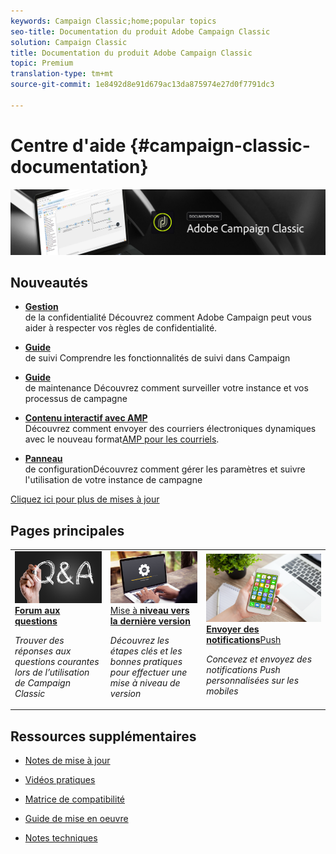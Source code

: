 ```yaml
---
keywords: Campaign Classic;home;popular topics
seo-title: Documentation du produit Adobe Campaign Classic
solution: Campaign Classic
title: Documentation du produit Adobe Campaign Classic
topic: Premium
translation-type: tm+mt
source-git-commit: 1e8492d8e91d679ac13da875974e27d0f7791dc3

---
```



# Centre d&#39;aide {#campaign-classic-documentation}

![](platform/using/assets/banner_acc_doc.jpg)

## Nouveautés

* **[Gestion](https://helpx.adobe.com/campaign/kb/campaign-privacy.html)**<br/>de la confidentialité Découvrez comment Adobe Campaign peut vous aider à respecter vos règles de confidentialité.

* **[Guide](https://helpx.adobe.com/campaign/kb/acc-tracking.html)**<br/>de suivi Comprendre les fonctionnalités de suivi dans Campaign

* **[Guide](https://helpx.adobe.com/campaign/kb/acc-maintenance.html)**<br/>de maintenance Découvrez comment surveiller votre instance et vos processus de campagne

* **[Contenu interactif avec AMP](delivery/using/defining-interactive-content.md)**<br/>Découvrez comment envoyer des courriers électroniques dynamiques avec le nouveau format[AMP pour les courriels](https://amp.dev/about/email/).

* **[Panneau](https://docs.adobe.com/content/help/en/control-panel/using/control-panel-home.html)**<br/>de configurationDécouvrez comment gérer les paramètres et suivre l&#39;utilisation de votre instance de campagne

[Cliquez ici pour plus de mises à jour](/help/rn/using/documentation-updates.md)

## Pages principales

<table>
<tr>
  <td>
    <a href="platform/using/common-questions.md">
      <img alt="FAQ" src="platform/using/assets/FAQ.png"/>
    </a>
    <div>
      <a href="platform/using/common-questions.md">
    <strong>Forum aux questions</strong>
    </a>
    </div>
    <p>
    <em>Trouver des réponses aux questions courantes lors de l’utilisation de Campaign Classic</em>
    <p>
  </td>
   <td>
    <a href="https://docs.campaign.adobe.com/doc/AC/getting_started/EN/buildUpgrade.html">
      <img alt="Créer une mise à niveau" src="platform/using/assets/upgrade.png" />
    </a>
    <div>
      <a href="https://docs.campaign.adobe.com/doc/AC/getting_started/EN/buildUpgrade.html">
    Mise à <strong>niveau vers la dernière version</strong></a>
    </div>
    <p>
    <em>Découvrez les étapes clés et les bonnes pratiques pour effectuer une mise à niveau de version</em>
    <p>
  </td>
  <td>
    <a href="delivery/using/creating-notifications.md">
       <img alt="Notifications push" src="platform/using/assets/push.png" />
    </a>
    <div>
       <a href="delivery/using/creating-notifications.md">
    <strong>Envoyer des notifications</strong>Push </a>
    </div>
    <p>
    <em>Concevez et envoyez des notifications Push personnalisées sur les mobiles</em>
    <p>
  </td>
</tr>
</table>


## Ressources supplémentaires

* [Notes de mise à jour](/help/rn/using/latest-release.md)

* [Vidéos pratiques](https://docs.adobe.com/content/help/en/campaign-learn/campaign-classic-tutorials/overview.html)

* [Matrice de compatibilité](https://helpx.adobe.com/campaign/kb/compatibility-matrix.html)

* [Guide de mise en oeuvre](https://helpx.adobe.com/campaign/kb/acc-implementation.html)

* [Notes techniques](https://helpx.adobe.com/campaign/kb/article-list.html)
